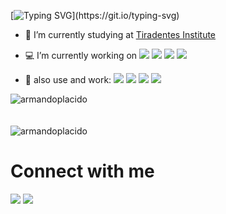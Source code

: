 [![Typing SVG](https://readme-typing-svg.herokuapp.com?font=Montserrat&color=%2336BCF7&size=30&multiline=true&width=500&height=120&lines=I+AM+ARMANDO;WEB%2FMOBILE+DEVELOPER+JR.;WELCOME+TO+MY+PROFILE!)](https://git.io/typing-svg)

- 🔭 I’m currently studying at <a title="Centro Universitário Tiradentes" href="https://al.unit.br/">Tiradentes Institute</a>

- 💻 I’m currently working on <a title="Flutter" href="#"><img src="https://img.shields.io/badge/-Flutter-blue?style=flat&logo=flutter"></a> <a title="Next js" href="#"><img src="https://img.shields.io/badge/Next-black?style=flat&logo=next.js&logoColor=white"></a> <a title="Angular" href="#"><img src="https://img.shields.io/badge/angular-%23DD0031.svg?style=flat&logo=angular&logoColor=white"></a> <a title="Nest js" href="#"><img src="https://img.shields.io/badge/nestjs-%23E0234E.svg?style=flat&logo=nestjs&logoColor=white"></a>

-  🔨 also use and work:  <a title="Framer" href="#"><img src="https://img.shields.io/badge/Framer-black?style=flat&logo=framer&logoColor=blue"></a>  <a title="Figma" href="#"><img src="https://img.shields.io/badge/figma-%23F24E1E.svg?style=flat&logo=figma&logoColor=white"></a> <a title="Git" href="#"><img src="https://img.shields.io/badge/git-%23F05033.svg?style=flat&logo=git&logoColor=white"></a> <a title="Vercel" href="#"><img src="https://img.shields.io/badge/vercel-%23000000.svg?style=flat&logo=vercel&logoColor=white"></a>

<div><img align="center" src="https://github-readme-stats.vercel.app/api/top-langs/?username=armandoplacido&layout=compact&hide=html" alt="armandoplacido" /></div>
<br />
<br />
<div><img align="center" src="https://github-readme-stats.vercel.app/api?username=armandoplacido&show_icons=true" alt="armandoplacido" /></div>

# Connect with me
<a title="E-mail" href="armando.junior4440@gmail.com?subject=Olá,%20Armando!%20"><img src="https://img.shields.io/badge/-armando.junior4440@gmail.com-c14438?style=flat&logo=gmail&logoColor=white"></a> <a title="LinkedIn" href="https://www.linkedin.com/in/armando-placido/"><img src="https://img.shields.io/badge/-armandoplacido-blue?style=flat&logo=linkedin&logoColor=white"></a>





  
  
  
  


